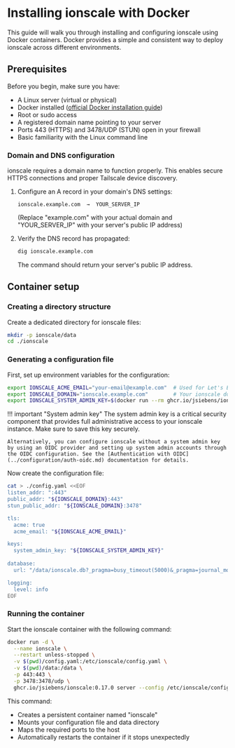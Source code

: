 # Installing ionscale with Docker

This guide will walk you through installing and configuring ionscale using Docker containers. Docker provides a simple and consistent way to deploy ionscale across different environments.

## Prerequisites

Before you begin, make sure you have:

- A Linux server (virtual or physical)
- Docker installed ([official Docker installation guide](https://docs.docker.com/engine/install/))
- Root or sudo access
- A registered domain name pointing to your server
- Ports 443 (HTTPS) and 3478/UDP (STUN) open in your firewall
- Basic familiarity with the Linux command line

### Domain and DNS configuration

ionscale requires a domain name to function properly. This enables secure HTTPS connections and proper Tailscale device discovery.

1. Configure an A record in your domain's DNS settings:
   ```
   ionscale.example.com  →  YOUR_SERVER_IP
   ```
   (Replace "example.com" with your actual domain and "YOUR_SERVER_IP" with your server's public IP address)

2. Verify the DNS record has propagated:
   ```bash
   dig ionscale.example.com
   ```
   The command should return your server's public IP address.

## Container setup

### Creating a directory structure

Create a dedicated directory for ionscale files:

```bash
mkdir -p ionscale/data
cd ./ionscale
```

### Generating a configuration file

First, set up environment variables for the configuration:

```bash
export IONSCALE_ACME_EMAIL="your-email@example.com"  # Used for Let's Encrypt notifications
export IONSCALE_DOMAIN="ionscale.example.com"        # Your ionscale domain
export IONSCALE_SYSTEM_ADMIN_KEY=$(docker run --rm ghcr.io/jsiebens/ionscale:0.17.0 genkey -n)
```

!!! important "System admin key"
    The system admin key is a critical security component that provides full administrative access to your ionscale instance. Make sure to save this key securely.
    
    Alternatively, you can configure ionscale without a system admin key by using an OIDC provider and setting up system admin accounts through the OIDC configuration. See the [Authentication with OIDC](../configuration/auth-oidc.md) documentation for details.

Now create the configuration file:

```bash
cat > ./config.yaml <<EOF
listen_addr: ":443"
public_addr: "${IONSCALE_DOMAIN}:443"
stun_public_addr: "${IONSCALE_DOMAIN}:3478"

tls:
  acme: true
  acme_email: "${IONSCALE_ACME_EMAIL}"

keys:
  system_admin_key: "${IONSCALE_SYSTEM_ADMIN_KEY}"
  
database:
  url: "/data/ionscale.db?_pragma=busy_timeout(5000)&_pragma=journal_mode(WAL)"

logging:
  level: info
EOF
```

### Running the container

Start the ionscale container with the following command:

```bash
docker run -d \
  --name ionscale \
  --restart unless-stopped \
  -v $(pwd)/config.yaml:/etc/ionscale/config.yaml \
  -v $(pwd)/data:/data \
  -p 443:443 \
  -p 3478:3478/udp \
  ghcr.io/jsiebens/ionscale:0.17.0 server --config /etc/ionscale/config.yaml
```

This command:

- Creates a persistent container named "ionscale"
- Mounts your configuration file and data directory
- Maps the required ports to the host
- Automatically restarts the container if it stops unexpectedly
